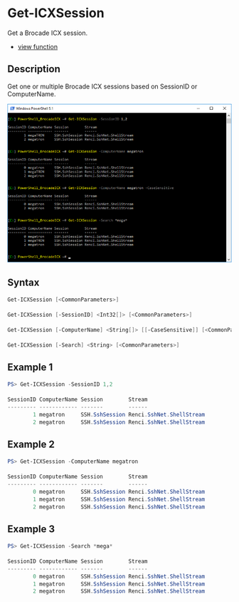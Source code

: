 # Get-ICXSession

Get a Brocade ICX session.

* [view function](https://github.com/BornToBeRoot/PowerShell_BrocadeICX/blob/master/Module/BrocadeICX/Core/Get-ICXSession.ps1)

## Description

Get one or multiple Brocade ICX sessions based on SessionID or ComputerName.

![Screenshot](Images/Get-ICXSession.png?raw=true)

## Syntax

```powershell
Get-ICXSession [<CommonParameters>]

Get-ICXSession [-SessionID] <Int32[]> [<CommonParameters>]

Get-ICXSession [-ComputerName] <String[]> [[-CaseSensitive]] [<CommonParameters>]

Get-ICXSession [-Search] <String> [<CommonParameters>]
```

## Example 1

```powershell
PS> Get-ICXSession -SessionID 1,2   

SessionID ComputerName Session        Stream
--------- ------------ -------        ------
        1 megatron     SSH.SshSession Renci.SshNet.ShellStream
        2 megatron     SSH.SshSession Renci.SshNet.ShellStream
```

## Example 2

```powershell
PS> Get-ICXSession -ComputerName megatron

SessionID ComputerName Session        Stream
--------- ------------ -------        ------
        0 megatron     SSH.SshSession Renci.SshNet.ShellStream
        1 megatron     SSH.SshSession Renci.SshNet.ShellStream
        2 megatron     SSH.SshSession Renci.SshNet.ShellStream
```

## Example 3

```powershell
PS> Get-ICXSession -Search *mega*

SessionID ComputerName Session        Stream
--------- ------------ -------        ------
        0 megatron     SSH.SshSession Renci.SshNet.ShellStream
        1 megatron     SSH.SshSession Renci.SshNet.ShellStream
        2 megatron     SSH.SshSession Renci.SshNet.ShellStream
```